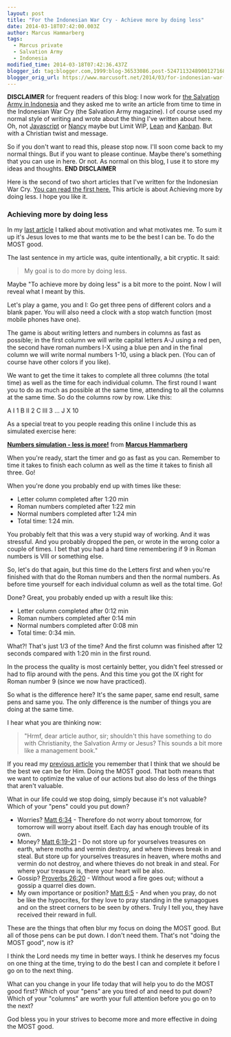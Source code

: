 ```yaml
---
layout: post
title: "For the Indonesian War Cry - Achieve more by doing less"
date: 2014-03-18T07:42:00.003Z
author: Marcus Hammarberg
tags:
  - Marcus private
  - Salvation Army
  - Indonesia
modified_time: 2014-03-18T07:42:36.437Z
blogger_id: tag:blogger.com,1999:blog-36533086.post-5247113248900127168
blogger_orig_url: https://www.marcusoft.net/2014/03/for-indonesian-war-cry-achieve-more-by.html
---
```


**DISCLAIMER** for frequent readers of this blog: I now work for [the Salvation Army in Indonesia](https://www.marcusoft.net/2013/06/moving-to-indonesia.html) and they asked me to write an article from time to time in the Indonesian War Cry (the Salvation Army magazine). I of course used my normal style of writing and wrote about the thing I've written about here. Oh, not [Javascript](https://www.marcusoft.net/search/label/Javascript) or [Nancy](https://www.marcusoft.net/search/label/Nancy) maybe but Limit WIP, [Lean](https://www.marcusoft.net/search/label/Lean) and [Kanban](https://www.marcusoft.net/search/label/Kanban). But with a Christian twist and message.

So if you don't want to read this, please stop now. I'll soon come back to my normal things. But if you want to please continue. Maybe there's something that you can use in here. Or not. As normal on this blog, I use it to store my ideas and thoughts. **END DISCLAIMER**

Here is the second of two short articles that I've written for the Indonesian War Cry. [You can read the first here.](https://www.marcusoft.net/2014/03/for-indonesian-war-cry-on-motivation.html) This article is about Achieving more by doing less. I hope you like it.

### Achieving more by doing less

In my [last article](http://achieve/) I talked about motivation and what motivates me. To sum it up it's Jesus loves to me that wants me to be the best I can be. To do the MOST good.

The last sentence in my article was, quite intentionally, a bit cryptic. It said:

> My goal is to do more by doing less.

Maybe "To achieve more by doing less" is a bit more to the point. Now I will reveal what I meant by this.

Let's play a game, you and I: Go get three pens of different colors and a blank paper. You will also need a clock with a stop watch function (most mobile phones have one).

The game is about writing letters and numbers in columns as fast as possible; in the first column we will write capital letters A-J using a red pen, the second have roman numbers I-X using a blue pen and in the final column we will write normal numbers 1-10, using a black pen. (You can of course have other colors if you like).

We want to get the time it takes to complete all three columns (the total time) as well as the time for each individual column.
The first round I want you to do as much as possible at the same time, attending to all the columns at the same time. So do the columns row by row. Like this:

A I 1
B II 2
C III 3
...
J X 10

As a special treat to you people reading this online I include this as simulated exercise here:

**[Numbers simulation - less is more!](https://www.slideshare.net/marcusoftnet/numbers-simulation-a-demonstration-of-lean-in-action)** from **[Marcus Hammarberg](http://www.slideshare.net/marcusoftnet)**

When you're ready, start the timer and go as fast as you can. Remember to time it takes to finish each column as well as the time it takes to finish all three. Go!

When you're done you probably end up with times like these:

- Letter column completed after 1:20 min
- Roman numbers completed after 1:22 min
- Normal numbers completed after 1:24 min
- Total time: 1:24 min.

You probably felt that this was a very stupid way of working. And it was stressful. And you probably dropped the pen, or wrote in the wrong color a couple of times. I bet that you had a hard time remembering if 9 in Roman numbers is VIII or something else.

So, let's do that again, but this time do the Letters first and when you're finished with that do the Roman numbers and then the normal numbers. As before time yourself for each individual column as well as the total time. Go!

Done? Great, you probably ended up with a result like this:

- Letter column completed after 0:12 min
- Roman numbers completed after 0:14 min
- Normal numbers completed after 0:08 min
- Total time: 0:34 min.

What?! That's just 1/3 of the time? And the first column was finished after 12 seconds compared with 1:20 min in the first round.

In the process the quality is most certainly better, you didn't feel stressed or had to flip around with the pens. And this time you got the IX right for Roman number 9 (since we now have practiced).

So what is the difference here? It's the same paper, same end result, same pens and same you. The only difference is the number of things you are doing at the same time.

I hear what you are thinking now:

> "Hrmf, dear article author, sir; shouldn't this have something to do with Christianity, the Salvation Army or Jesus? This sounds a bit more like a management book."

If you read my [previous article](https://www.marcusoft.net/2014/03/for-indonesian-war-cry-on-motivation.html) you remember that I think that we should be the best we can be for Him. Doing the MOST good. That both means that we want to optimize the value of our actions but also do less of the things that aren't valuable.

What in our life could we stop doing, simply because it's not valuable? Which of your "pens" could you put down?

- Worries? [Matt 6:34](http://www.biblegateway.com/passage/?search=matthew+6%3A34&amp;version=NIV) - Therefore do not worry about tomorrow, for tomorrow will worry about itself. Each day has enough trouble of its own.
- Money? [Matt 6:19-21](http://www.biblegateway.com/passage/?search=Matt+6%3A19-21&amp;version=NIV) - Do not store up for yourselves treasures on earth, where moths and vermin destroy, and where thieves break in and steal. But store up for yourselves treasures in heaven, where moths and vermin do not destroy, and where thieves do not break in and steal. For where your treasure is, there your heart will be also.
- Gossip? [Proverbs 26:20](http://www.biblegateway.com/passage/?search=Proverbs+26%3A20&amp;version=NIV) - Without wood a fire goes out; without a gossip a quarrel dies down.
- My own importance or position? [Matt 6:5](http://www.biblegateway.com/passage/?search=Matt+6%3A5&amp;version=NIV) - And when you pray, do not be like the hypocrites, for they love to pray standing in the synagogues and on the street corners to be seen by others. Truly I tell you, they have received their reward in full.

These are the things that often blur my focus on doing the MOST good. But all of those pens can be put down. I don't need them. That's not "doing the MOST good", now is it?

I think the Lord needs my time in better ways. I think he deserves my focus on one thing at the time, trying to do the best I can and complete it before I go on to the next thing.

What can you change in your life today that will help you to do the MOST good first? Which of your "pens" are you tired of and need to put down? Which of your "columns" are worth your full attention before you go on to the next?

God bless you in your strives to become more and more effective in doing the MOST good.
